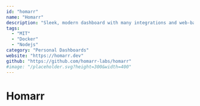 ```yaml
---
id: "homarr"
name: "Homarr"
description: "Sleek, modern dashboard with many integrations and web-based config."
tags:
  - "MIT"
  - "Docker"
  - "Nodejs"
category: "Personal Dashboards"
website: "https://homarr.dev"
github: "https://github.com/homarr-labs/homarr"
#image: "/placeholder.svg?height=300&width=400"
---
```


# Homarr
